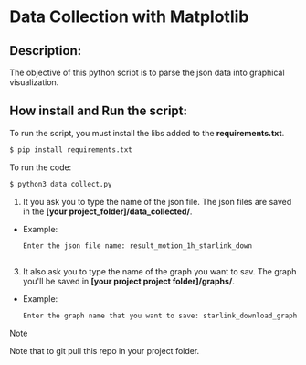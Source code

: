 # Data Collection with Matplotlib

## Description:
The objective of this python script is to parse the json data into graphical visualization. 


## How install and Run the script:
To run the script, you must install the libs added to the **requirements.txt**.

```bash
$ pip install requirements.txt
```


To run the code: 
```bash
$ python3 data_collect.py
```

1. It you ask you to type the name of the json file. The json files are saved in the **[your project_folder]/data_collected/**.
  * Example:
    ```bash
    Enter the json file name: result_motion_1h_starlink_down
  
3. It also ask you to type the name of the graph you want to sav. The graph you'll be saved in **[your project project folder]/graphs/**.
  * Example:
    ```bash
    Enter the graph name that you want to save: starlink_download_graph

>[!NOTE]
Note that to git pull this repo in your project folder.
